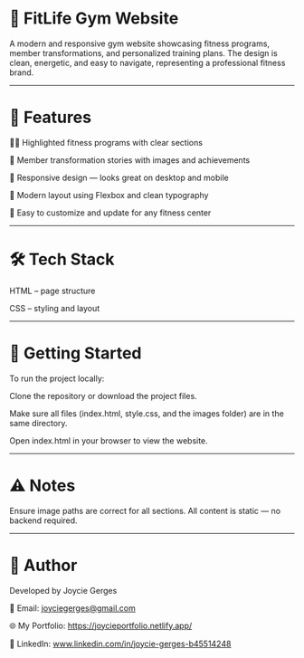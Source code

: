 # 💪 FitLife Gym Website
A modern and responsive gym website showcasing fitness programs, member transformations, and personalized training plans. The design is clean, energetic, and easy to navigate, representing a professional fitness brand.

---

# 📱 Features
🏋️‍♀️ Highlighted fitness programs with clear sections

💫 Member transformation stories with images and achievements

📸 Responsive design — looks great on desktop and mobile

🎯 Modern layout using Flexbox and clean typography

🧭 Easy to customize and update for any fitness center

---

# 🛠️ Tech Stack
HTML – page structure

CSS – styling and layout

---

# 🚀 Getting Started
To run the project locally:

Clone the repository or download the project files.

Make sure all files (index.html, style.css, and the images folder) are in the same directory.

Open index.html in your browser to view the website.

---

# ⚠️ Notes
Ensure image paths are correct for all sections.
All content is static — no backend required.

---

# 🧠 Author
Developed by Joycie Gerges

📧 Email: joyciegerges@gmail.com

🌐 My Portfolio: https://joycieportfolio.netlify.app/

🔗 LinkedIn: www.linkedin.com/in/joycie-gerges-b45514248
